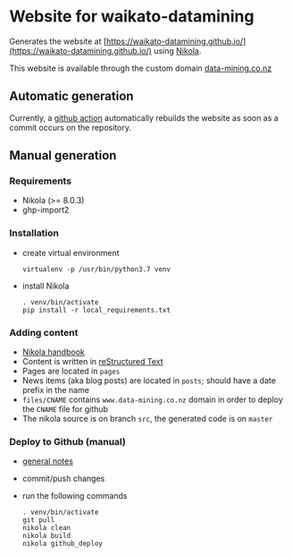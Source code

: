 # Website for waikato-datamining

Generates the website at [https://waikato-datamining.github.io/](https://waikato-datamining.github.io/) using [Nikola](https://getnikola.com/). 

This website is available through the custom domain [data-mining.co.nz](http://www.data-mining.co.nz/)


## Automatic generation

Currently, a [github action](https://github.com/waikato-datamining/waikato-datamining.github.io/blob/src/.github/workflows/main.yml) automatically rebuilds the website as soon as a commit occurs on the repository.


## Manual generation

### Requirements

* Nikola (>= 8.0.3)
* ghp-import2


### Installation

* create virtual environment

  ```
  virtualenv -p /usr/bin/python3.7 venv
  ```

* install Nikola

  ```
  . venv/bin/activate
  pip install -r local_requirements.txt
  ```

### Adding content

* [Nikola handbook](https://getnikola.com/handbook.html)
* Content is written in [reStructured Text](http://docutils.sourceforge.net/rst.html)
* Pages are located in `pages`
* News items (aka blog posts) are located in `posts`; should have a date prefix in the name
* `files/CNAME` contains `www.data-mining.co.nz` domain in order to deploy the `CNAME` file for github
* The nikola source is on branch `src`, the generated code is on `master`


### Deploy to Github (manual)

* [general notes](https://pages.gitlab.io/nikola/stories/handbook/#deploying-to-github)
* commit/push changes
* run the following commands

  ```
  . venv/bin/activate
  git pull
  nikola clean
  nikola build
  nikola github_deploy
  ```

